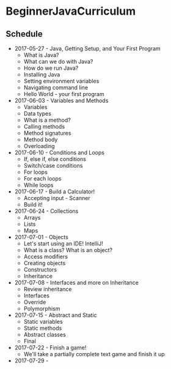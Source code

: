 # BeginnerJavaCurriculum
## Schedule
* 2017-05-27 - Java, Getting Setup, and Your First Program
  * What is Java?
  * What can we do with Java?
  * How do we run Java?
  * Installing Java
  * Setting environment variables
  * Navigating command line
  * Hello World - your first program
* 2017-06-03 - Variables and Methods
  * Variables
  * Data types
  * What is a method?
  * Calling methods
  * Method signatures
  * Method body
  * Overloading
* 2017-06-10 - Conditions and Loops
  * If, else if, else conditions
  * Switch/case conditions
  * For loops
  * For each loops
  * While loops
* 2017-06-17 - Build a Calculator!
  * Accepting input - Scanner
  * Build it!
* 2017-06-24 - Collections
  * Arrays
  * Lists
  * Maps
* 2017-07-01 - Objects
  * Let's start using an IDE! IntelliJ!
  * What is a class? What is an object?
  * Access modifiers
  * Creating objects
  * Constructors
  * Inheritance
* 2017-07-08 - Interfaces and more on Inheritance
  * Review inheritance
  * Interfaces
  * Override
  * Polymorphism
* 2017-07-15 - Abstract and Static
  * Static variables
  * Static methods
  * Abstract classes
  * Final
* 2017-07-22 - Finish a game!
  * We'll take a partially complete text game and finish it up
* 2017-07-29 - 
